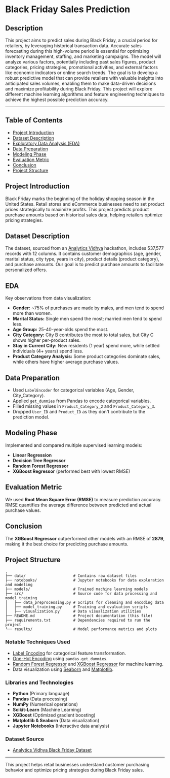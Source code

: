 # Black Friday Sales Prediction

## Description

This project aims to predict sales during Black Friday, a crucial period for retailers, by leveraging historical transaction data.  Accurate sales forecasting during this high-volume period is essential for optimizing inventory management, staffing, and marketing campaigns.  The model will analyze various factors, potentially including past sales figures, product categories, pricing strategies, promotional activities, and external factors like economic indicators or online search trends.  The goal is to develop a robust predictive model that can provide retailers with valuable insights into anticipated sales volumes, enabling them to make data-driven decisions and maximize profitability during Black Friday. This project will explore different machine learning algorithms and feature engineering techniques to achieve the highest possible prediction accuracy.

---

## Table of Contents
- [Project Introduction](#project-introduction)
- [Dataset Description](#dataset-description)
- [Exploratory Data Analysis (EDA)](#eda)
- [Data Preparation](#data-preparation)
- [Modeling Phase](#modeling-phase)
- [Evaluation Metric](#evaluation-metric)
- [Conclusion](#conclusion)
- [Project Structure](#project-structure)

## Project Introduction
Black Friday marks the beginning of the holiday shopping season in the United States. Retail stores and eCommerce businesses need to set product prices strategically to maximize profits. This project predicts product purchase amounts based on historical sales data, helping retailers optimize pricing strategies.

## Dataset Description
The dataset, sourced from an [Analytics Vidhya](https://datahack.analyticsvidhya.com/) hackathon, includes 537,577 records with 12 columns. It contains customer demographics (age, gender, marital status, city type, years in city), product details (product category), and purchase amounts. Our goal is to predict purchase amounts to facilitate personalized offers.

## EDA
Key observations from data visualization:
- **Gender:** ~75% of purchases are made by males, and men tend to spend more than women.
- **Marital Status:** Single men spend the most; married men tend to spend less.
- **Age Group:** 25-40-year-olds spend the most.
- **City Category:** City B contributes the most to total sales, but City C shows higher per-product sales.
- **Stay in Current City:** New residents (1 year) spend more, while settled individuals (4+ years) spend less.
- **Product Category Analysis:** Some product categories dominate sales, while others have higher average purchase values.

## Data Preparation
- Used `LabelEncoder` for categorical variables (Age, Gender, City_Category).
- Applied `get_dummies` from Pandas to encode categorical variables.
- Filled missing values in `Product_Category_2` and `Product_Category_3`.
- Dropped `User_ID` and `Product_ID` as they don't contribute to the prediction model.

## Modeling Phase
Implemented and compared multiple supervised learning models:
- **Linear Regression**
- **Decision Tree Regressor**
- **Random Forest Regressor**
- **XGBoost Regressor** (performed best with lowest RMSE)

## Evaluation Metric
We used **Root Mean Square Error (RMSE)** to measure prediction accuracy. RMSE quantifies the average difference between predicted and actual purchase values.

## Conclusion
The **XGBoost Regressor** outperformed other models with an RMSE of **2879**, making it the best choice for predicting purchase amounts.

## Project Structure
```
.
├── data/                     # Contains raw dataset files
├── notebooks/                # Jupyter notebooks for data exploration and modeling
├── models/                   # Trained machine learning models
├── src/                      # Source code for data processing and model training
│   ├── data_preprocessing.py # Scripts for cleaning and encoding data
│   ├── model_training.py     # Training and evaluation scripts
│   ├── visualization.py      # Data visualization utilities
├── README.md                 # Project documentation (this file)
├── requirements.txt          # Dependencies required to run the project
└── results/                  # Model performance metrics and plots
```
### Notable Techniques Used
- [Label Encoding](https://scikit-learn.org/stable/modules/generated/sklearn.preprocessing.LabelEncoder.html) for categorical feature transformation.
- [One-Hot Encoding](https://pandas.pydata.org/docs/reference/api/pandas.get_dummies.html) using `pandas.get_dummies`.
- [Random Forest Regressor](https://scikit-learn.org/stable/modules/generated/sklearn.ensemble.RandomForestRegressor.html) and [XGBoost Regressor](https://xgboost.readthedocs.io/en/latest/python/python_api.html) for machine learning.
- Data visualization using [Seaborn](https://seaborn.pydata.org/) and [Matplotlib](https://matplotlib.org/).

### Libraries and Technologies
- **Python** (Primary language)
- **Pandas** (Data processing)
- **NumPy** (Numerical operations)
- **Scikit-Learn** (Machine Learning)
- **XGBoost** (Optimized gradient boosting)
- **Matplotlib & Seaborn** (Data visualization)
- **Jupyter Notebooks** (Interactive data analysis)

### Dataset Source
- [Analytics Vidhya Black Friday Dataset](https://datahack.analyticsvidhya.com/)

---
This project helps retail businesses understand customer purchasing behavior and optimize pricing strategies during Black Friday sales.

